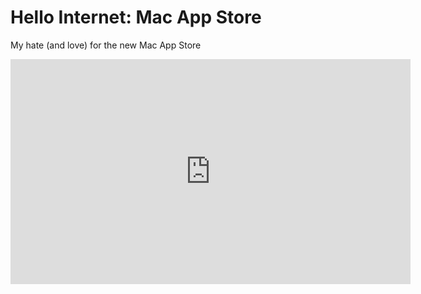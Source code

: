 # Hello Internet: Mac App Store

My hate (and love) for the new Mac App Store

<div class="video vimeo wide"><iframe src="http://player.vimeo.com/video/16058530?title=0&amp;byline=0&amp;portrait=0&amp;color=f05b35" width="640" height="360" frameborder="0" webkitAllowFullScreen mozallowfullscreen allowFullScreen></iframe></div>
